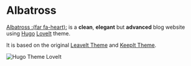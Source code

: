 # Albatross

[Albatross :(far fa-heart):](https://github.com/ripa01) is a **clean**, **elegant** but **advanced** blog website using [Hugo](https://gohugo.io/) [LoveIt](https://github.com/liuzc/LoveIt/) theme.

It is based on the original [LeaveIt Theme](https://github.com/liuzc/LeaveIt/) and [KeepIt Theme](https://github.com/liuzc/LeaveIt/).

![Hugo Theme LoveIt](/lib/images/windows2.png)